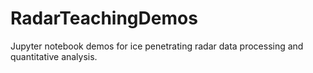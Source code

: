# RadarTeachingDemos
Jupyter notebook demos for ice penetrating radar data processing and quantitative analysis.
